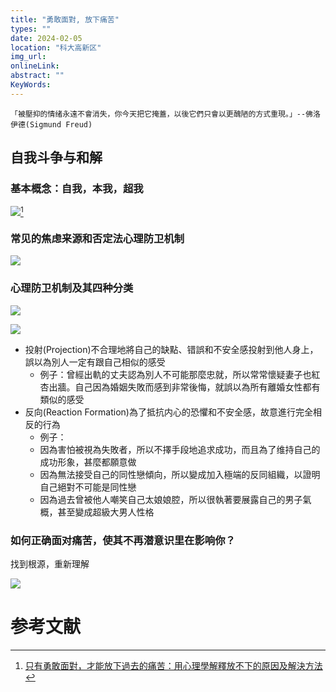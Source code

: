 ```yaml
---
title: "勇敢面對, 放下痛苦"
types: ""
date: 2024-02-05
location: "科大高新区"
img_url: 
onlineLink: 
abstract: ""
KeyWords:
---
```


    「被壓抑的情绪永遠不會消失，你今天把它掩蓋，以後它們只會以更醜陋的方式重現。」--佛洛伊德(Sigmund Freud)


## 自我斗争与和解

### 基本概念：自我，本我，超我

![](https://pic.shaojiemike.top/shaojiemike/2024/02/186385f3599b675564a7534aa69ab947.png)[^1]

### 常见的焦虑来源和否定法心理防卫机制

![](https://pic.shaojiemike.top/shaojiemike/2024/02/69861e7b6862e7f1e31a1f131cf48526.png)

### 心理防卫机制及其四种分类

![](https://pic.shaojiemike.top/shaojiemike/2024/02/d795538b04b51ade8a1ae4f937f327a1.png)

![](https://pic.shaojiemike.top/shaojiemike/2024/02/6ed6967e12bb8e6d7af90c3439f3b265.png)

- 投射(Projection)不合理地將自己的缺點、错誤和不安全感投射到他人身上，誤以為別人一定有跟自己相似的感受
    - 例子：曾經出軌的丈夫認為別人不可能那麼忠就，所以常常懷疑妻子也紅杏出牆。自己因為婚姻失敗而感到非常後悔，就誤以為所有離婚女性都有類似的感受
- 反向(Reaction Formation)為了抵抗内心的恐懼和不安全感，故意進行完全相反的行為
    - 例子：
    - 因為害怕被視為失敗者，所以不擇手段地追求成功，而且為了维持自己的成功形象，甚麼都願意做
    - 因為無法接受自己的同性戀傾向，所以變成加入極端的反同組織，以證明自己絕對不可能是同性戀
    - 因為過去曾被他人嘲笑自己太娘娘腔，所以很執著要展露自己的男子氣概，甚至變成超級大男人性格

### 如何正确面对痛苦，使其不再潜意识里在影响你？

找到根源，重新理解

![](https://pic.shaojiemike.top/shaojiemike/2024/02/8b01d73e3a06e1e40ae9e23ca6aee756.png)

# 参考文献

[^1]: [只有勇敢面對，才能放下過去的痛苦：用心理學解釋放不下的原因及解決方法](https://fairiesheart.com/2021/11/05/defencemechanism)
